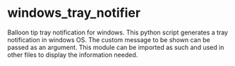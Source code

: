 # windows_tray_notifier
Balloon tip tray notification for windows. 
This python script generates a tray notification in windows OS.
The custom message to be shown can be passed as an argument.
This module can be imported as such and used in other files to 
display the information needed.

